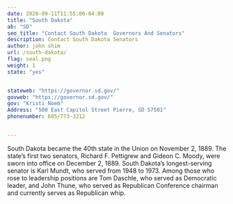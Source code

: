 ```yaml
---
date: 2020-09-11T11:55:00-04:00
title: "South Dakota"
ab: "SD"
seo_title: "Contact South Dakota  Governors And Senators"
description: Contact South Dakota Senators
author: john shim
url: /south-dakota/
flag: seal.png
weight: 1
state: "yes"


stateweb: "https://governor.sd.gov/"
govweb: "https://governor.sd.gov/"
gov: "Kristi Noem"
Address: "500 East Capitol Street Pierre, SD 57501"
phonenumber: 605/773-3212


---
```


South Dakota became the 40th state in the Union on November 2, 1889. The state’s first two senators, Richard F. Pettigrew and Gideon C. Moody, were sworn into office on December 2, 1889. South Dakota’s longest-serving senator is Karl Mundt, who served from 1948 to 1973. Among those who rose to leadership positions are Tom Daschle, who served as Democratic leader, and John Thune, who served as Republican Conference chairman and currently serves as Republican whip.